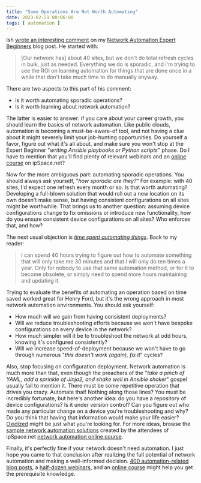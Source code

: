 ```yaml
---
title: "Some Operations Are Not Worth Automating"
date: 2023-02-21 08:06:00
tags: [ automation ]
---
```

Ish [wrote an interesting comment](/2023/01/network-automation-expert-beginners.html#1661) on my [Network Automation Expert Beginners](/2023/01/network-automation-expert-beginners.html) blog post. He started with:

> [Our network has] about 40 sites, but we don't do total refresh cycles in bulk, just as needed. Everything we do is sporadic, and I'm trying to see the ROI on learning automation for things that are done once in a while that don't take much time to do manually anyway.

There are two aspects to this part of his comment:
<!--more-->
* Is it worth automating sporadic operations?
* Is it worth learning about network automation?

The latter is easier to answer: if you care about your career growth, you should learn the basics of network automation. Like public clouds, automation is becoming a must-be-aware-of tool, and not having a clue about it might severely limit your job-hunting opportunities. Do yourself a favor, figure out what it's all about, and make sure you won't stop at the Expert Beginner "_writing Ansible playbooks or Python scripts_" phase. Do I have to mention that you'll find plenty of relevant webinars and an [online course](https://www.ipspace.net/Building_Network_Automation_Solutions) on ipSpace.net?

Now for the more ambiguous part: automating sporadic operations. You should always ask yourself, "_how sporadic are they?_" For example: with 40 sites, I'd expect one refresh every month or so. Is that worth automating? Developing a full-blown solution that would roll out a new location on its own doesn't make sense, but having consistent configurations on all sites might be worthwhile. That brings us to another question: assuming device configurations change to fix omissions or introduce new functionality, how do you ensure consistent device configurations on all sites? Who enforces that, and how?

The next usual objection is *[time spent automating things](https://xkcd.com/1319/)*. Back to my reader:

> I can spend 40 hours trying to figure out how to automate something that will only take me 30 minutes and that I will only do ten times a year. Only for nobody to use that same automation method, or for it to become obsolete, or simply need to spend more hours maintaining and updating it.

Trying to evaluate the benefits of automating an operation based on time saved worked great for Henry Ford, but it's the wrong approach in most network automation environments. You should ask yourself:

-   How much will we gain from having consistent deployments?
-   Will we reduce troubleshooting efforts because we won't have bespoke configurations on every device in the network?
-   How much simpler will it be to troubleshoot the network at odd hours, knowing it's configured consistently?
-   Will we increase speed-of-deployment because we won't have to go through numerous "_this doesn't work (again), fix it_" cycles?

Also, stop focusing on configuration deployment. Network automation is much more than that, even though the preachers of the "*take a pinch of YAML, add a sprinkle of Jinja2, and shake well in Ansible shaker*" gospel usually fail to mention it. There must be some repetitive operation that drives you crazy. Automate that! Nothing along those lines? You must be incredibly fortunate, but here's another idea: do you have a repository of device configurations? Is it under version control? Can you figure out who made any particular change on a device you're troubleshooting and why? Do you think that having that information would make your life easier? [Oxidized](https://github.com/ytti/oxidized) might be just what you're looking for. For more ideas, browse the [sample network automation solutions](https://www.ipspace.net/NetAutSol/Solutions) created by the attendees of ipSpace.net [network automation online course](https://www.ipspace.net/Building_Network_Automation_Solutions).

Finally, it's perfectly fine if your network doesn't need automation. I just hope you came to that conclusion after realizing the full potential of network automation and making a well-informed decision. [400 automation-related blog posts](/tag/automation.html), a [half-dozen webinars](https://www.ipspace.net/Roadmap/Network_Automation_webinars), and an [online course](https://www.ipspace.net/Building_Network_Automation_Solutions) might help you get the prerequisite knowledge.
